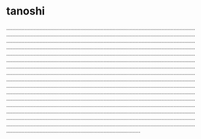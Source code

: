 # tanoshi
........................................................................................................................................................................................................................................................................................................................................................................................................................................................................................................................................................................................................................................................................................................................................................................................................................................................................................................................................................................................................................................................................................................................................................................................................................................................................................................................................................................................................................................................................................................................................................................................................................................................................................................................................................................................................................................................................................................................................................................................................................................................................................................................................................